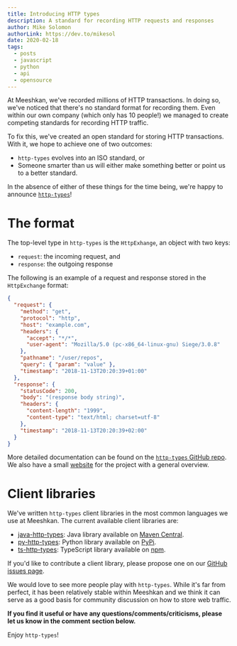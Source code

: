 ```yaml
---
title: Introducing HTTP types
description: A standard for recording HTTP requests and responses
author: Mike Solomon
authorLink: https://dev.to/mikesol
date: 2020-02-18
tags:
  - posts
  - javascript
  - python
  - api
  - opensource
---
```


At Meeshkan, we've recorded millions of HTTP transactions. In doing so, we've noticed that there's no standard format for recording them.  Even within our own company (which only has 10 people!) we managed to create competing standards for recording HTTP traffic.

To fix this, we've created an open standard for storing HTTP transactions.  With it, we hope to achieve one of two outcomes:

- `http-types` evolves into an ISO standard, or
- Someone smarter than us will either make something better or point us to a better standard.

In the absence of either of these things for the time being, we're happy to announce [`http-types`](https://github.com/Meeshkan/http-types)!

# The format

The top-level type in `http-types` is the `HttpExhange`, an object with two keys:

- `request`: the incoming request, and
- `response`: the outgoing response


The following is an example of a request and response stored in the `HttpExchange` format:

```json
{
  "request": {
    "method": "get",
    "protocol": "http",
    "host": "example.com",
    "headers": {
      "accept": "*/*",
      "user-agent": "Mozilla/5.0 (pc-x86_64-linux-gnu) Siege/3.0.8"
    },
    "pathname": "/user/repos",
    "query": { "param": "value" },
    "timestamp": "2018-11-13T20:20:39+01:00"
  },
  "response": {
    "statusCode": 200,
    "body": "(response body string)",
    "headers": {
      "content-length": "1999",
      "content-type": "text/html; charset=utf-8"
    },
    "timestamp": "2018-11-13T20:20:39+02:00"
  }
}
```

More detailed documentation can be found on the [`http-types` GitHub repo](https://github.com/Meeshkan/http-types). We also have a small [website](https://meeshkan.github.io/http-types/) for the project with a general overview.


# Client libraries

We've written `http-types` client libraries in the most common languages we use at Meeshkan.  The current available client libraries are:

- [java-http-types](https://github.com/Meeshkan/java-http-types): Java library available on [Maven Central](https://search.maven.org/artifact/com.meeshkan/http-types).
- [py-http-types](https://github.com/Meeshkan/py-http-types): Python library available on [PyPi](https://pypi.org/project/http-types/).
- [ts-http-types](https://github.com/Meeshkan/ts-http-types): TypeScript library available on [npm](https://www.npmjs.com/package/http-types).

If you'd like to contribute a client library, please propose one on our [GitHub issues page](https://github.com/Meeshkan/http-types/issues).

We would love to see more people play with `http-types`.  While it's far from perfect, it has been relatively stable within Meeshkan and we think it can serve as a good basis for community discussion on how to store web traffic.

**If you find it useful or have any questions/comments/criticisms, please let us know in the comment section below.**

Enjoy `http-types`!
